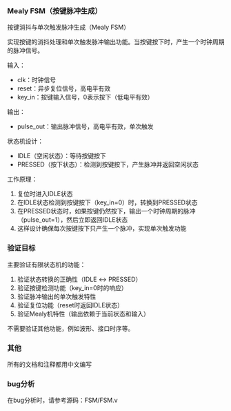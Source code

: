 
### Mealy FSM（按键脉冲生成）

按键消抖与单次触发脉冲生成（Mealy FSM）

实现按键的消抖处理和单次触发脉冲输出功能。当按键按下时，产生一个时钟周期的脉冲信号。

输入：
- clk：时钟信号
- reset：异步复位信号，高电平有效
- key_in：按键输入信号，0表示按下（低电平有效）

输出：
- pulse_out：输出脉冲信号，高电平有效，单次触发

状态机设计：
- IDLE（空闲状态）：等待按键按下
- PRESSED（按下状态）：检测到按键按下，产生脉冲并返回空闲状态

工作原理：
1. 复位时进入IDLE状态
2. 在IDLE状态检测到按键按下（key_in=0）时，转换到PRESSED状态
3. 在PRESSED状态时，如果按键仍然按下，输出一个时钟周期的脉冲（pulse_out=1），然后立即返回IDLE状态
4. 这样设计确保每次按键按下只产生一个脉冲，实现单次触发功能

### 验证目标

主要验证有限状态机的功能：
1. 验证状态转换的正确性（IDLE ↔ PRESSED）
2. 验证按键检测功能（key_in=0时的响应）
3. 验证脉冲输出的单次触发特性
4. 验证复位功能（reset时返回IDLE状态）
5. 验证Mealy机特性（输出依赖于当前状态和输入）

不需要验证其他功能，例如波形、接口时序等。

### 其他

所有的文档和注释都用中文编写

### bug分析

在bug分析时，请参考源码：FSM/FSM.v

